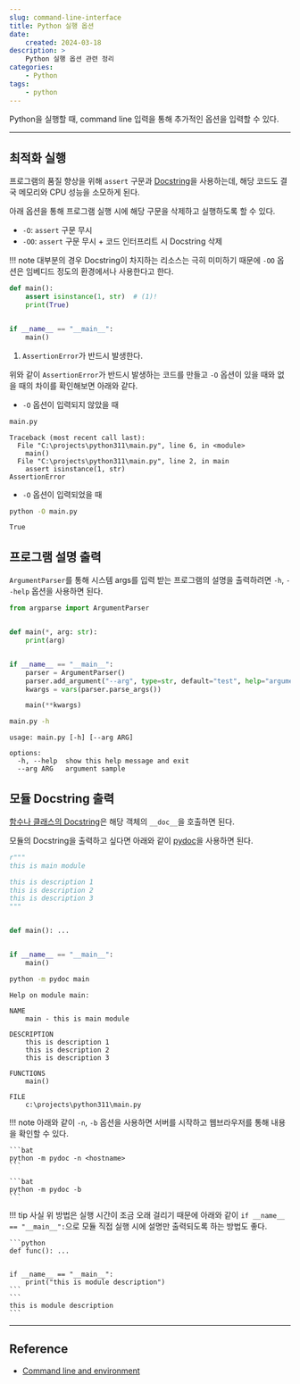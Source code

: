 ```yaml
---
slug: command-line-interface
title: Python 실행 옵션
date:
    created: 2024-03-18
description: >
    Python 실행 옵션 관련 정리
categories:
    - Python
tags:
    - python
---
```


Python을 실행할 때, command line 입력을 통해 추가적인 옵션을 입력할 수 있다.  

<!-- more -->

---

## 최적화 실행

프로그램의 품질 향상을 위해 `assert` 구문과 [Docstring](./2022-01-07-python_function.md/#documentation-strings)을 사용하는데, 해당 코드도 결국 메모리와 CPU 성능을 소모하게 된다.  

아래 옵션을 통해 프로그램 실행 시에 해당 구문을 삭제하고 실행하도록 할 수 있다.  

- `-O`: `assert` 구문 무시
- `-OO`: `assert` 구문 무시 + 코드 인터프리트 시 Docstring 삭제

!!! note
    대부분의 경우 Docstring이 차지하는 리소스는 극히 미미하기 때문에 `-OO` 옵션은 임베디드 정도의 환경에서나 사용한다고 한다.  

```python title='main.py'
def main():
    assert isinstance(1, str)  # (1)!
    print(True)


if __name__ == "__main__":
    main()
```

1. `AssertionError`가 반드시 발생한다.

위와 같이 `AssertionError`가 반드시 발생하는 코드를 만들고 `-O` 옵션이 있을 때와 없을 때의 차이를 확인해보면 아래와 같다.  

- `-O` 옵션이 입력되지 않았을 때

```bat
main.py
```
```
Traceback (most recent call last):
  File "C:\projects\python311\main.py", line 6, in <module>
    main()
  File "C:\projects\python311\main.py", line 2, in main
    assert isinstance(1, str)
AssertionError
```

- `-O` 옵션이 입력되었을 때

```bat
python -O main.py
```
```
True
```

## 프로그램 설명 출력

`ArgumentParser`를 통해 시스템 args를 입력 받는 프로그램의 설명을 출력하려면 `-h`, `--help` 옵션을 사용하면 된다.  

```python title='main.py'
from argparse import ArgumentParser


def main(*, arg: str):
    print(arg)


if __name__ == "__main__":
    parser = ArgumentParser()
    parser.add_argument("--arg", type=str, default="test", help="argument sample")
    kwargs = vars(parser.parse_args())

    main(**kwargs)
```
```bat
main.py -h
```
```
usage: main.py [-h] [--arg ARG]

options:
  -h, --help  show this help message and exit
  --arg ARG   argument sample
```

## 모듈 Docstring 출력

[함수나 클래스의 Docstring](./2022-01-07-python_function.md/#documentation-strings)은 해당 객체의 `__doc__`을 호출하면 된다.  

모듈의 Docstring을 출력하고 싶다면 아래와 같이 [pydoc](https://docs.python.org/3/library/pydoc.html)을 사용하면 된다.  

```python title='main.py'
r"""
this is main module

this is description 1
this is description 2
this is description 3
"""


def main(): ...


if __name__ == "__main__":
    main()
```
```bat
python -m pydoc main
```
```
Help on module main:

NAME
    main - this is main module

DESCRIPTION
    this is description 1
    this is description 2
    this is description 3

FUNCTIONS
    main()

FILE
    c:\projects\python311\main.py
```

!!! note
    아래와 같이 `-n`, `-b` 옵션을 사용하면 서버를 시작하고 웹브라우저를 통해 내용을 확인할 수 있다.  

    ```bat
    python -m pydoc -n <hostname>
    ```

    ```bat
    python -m pydoc -b
    ```

!!! tip
    사실 위 방법은 실행 시간이 조금 오래 걸리기 때문에 아래와 같이 `if __name__ == "__main__":`으로 모듈 직접 실행 시에 설명만 출력되도록 하는 방법도 좋다.  

    ```python
    def func(): ...


    if __name__ == "__main__":
        print("this is module description")
    ```
    ```
    this is module description
    ```

---
## Reference
- [Command line and environment](https://docs.python.org/3/using/cmdline.html)